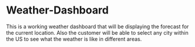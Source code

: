 # Weather-Dashboard
This is a working weather dashboard that will be displaying the forecast for the current location. Also the customer will be able to select any city within the US to see what the weather is like in different areas.
